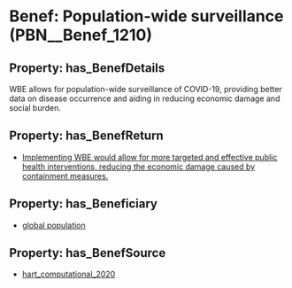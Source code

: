 # Benef: __Population-wide surveillance__ (PBN__Benef_1210)

## Property: has_BenefDetails

WBE allows for population-wide surveillance of COVID-19, providing better data on disease occurrence and aiding in reducing economic damage and social burden.

## Property: has_BenefReturn

* [Implementing WBE would allow for more targeted and effective public health interventions, reducing the economic damage caused by containment measures.](../BenefReturn/PBN__BenefReturn_1353)

## Property: has_Beneficiary

* [global population](../Stakeholder/PBN__Stakeholder_278)

## Property: has_BenefSource

* [hart_computational_2020](../Article/PBN__Article_252)

